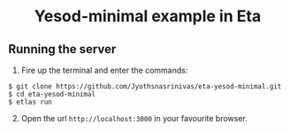<h1 align="center">Yesod-minimal example in Eta</h1>

## Running the server

1) Fire up the terminal and enter the commands:

  ```
  $ git clone https://github.com/Jyothsnasrinivas/eta-yesod-minimal.git
  $ cd eta-yesod-minimal
  $ etlas run
  ```

2) Open the url `http://localhost:3000` in your favourite browser.
